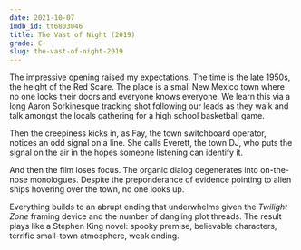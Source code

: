 ```yaml
---
date: 2021-10-07
imdb_id: tt6803046
title: The Vast of Night (2019)
grade: C+
slug: the-vast-of-night-2019
---
```


The impressive opening raised my expectations. The time is the late 1950s, the height of the Red Scare. The place is a small New Mexico town where no one locks their doors and everyone knows everyone. We learn this via a long Aaron Sorkinesque tracking shot following our leads as they walk and talk amongst the locals gathering for a high school basketball game.

<!-- end -->

Then the creepiness kicks in, as Fay, the town switchboard operator, notices an odd signal on a line. She calls Everett, the town DJ, who puts the signal on the air in the hopes someone listening can identify it.

And then the film loses focus. The organic dialog degenerates into on-the-nose monologues. Despite the preponderance of evidence pointing to alien ships hovering over the town, no one looks up.

Everything builds to an abrupt ending that underwhelms given the _Twilight Zone_ framing device and the number of dangling plot threads. The result plays like a Stephen King novel: spooky premise, believable characters, terrific small-town atmosphere, weak ending.
